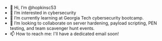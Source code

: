 - 👋 Hi, I’m @hopkinsc53
- 👀 I’m interested in cybersecurity
- 🌱 I’m currently learning at Georgia Tech cybersecurity bootcamp.  
- 💞️ I’m looking to collaborate on server hardening, payload scripting, PEN testing, and team scavenger hunt events. 
- 📫 How to reach me: I'll have a dedicated email soon!

<!---
hopkinsc53/hopkinsc53 is a ✨ special ✨ repository because its `README.md` (this file) appears on your GitHub profile.
You can click the Preview link to take a look at your changes.
--->
